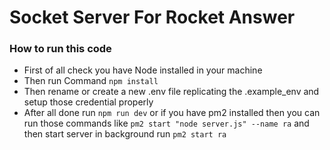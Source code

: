 # Socket Server For Rocket Answer

### How to run this code

- First of all check you have Node installed in your machine
- Then run Command ```npm install ```
- Then rename or create a new .env file replicating the .example_env and setup those credential properly
- After all done run ```npm run dev```  or if you have pm2 installed then you can run those commands like ```pm2 start "node server.js" --name ra``` and then start server in background run ```pm2 start ra```  
